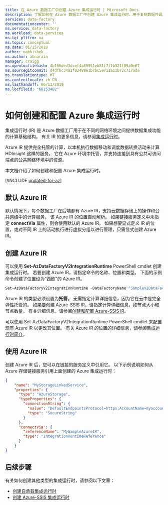 ```yaml
---
title: 在 Azure 数据工厂中创建 Azure 集成运行时 | Microsoft Docs
description: 了解如何在 Azure 数据工厂中创建 Azure 集成运行时，用于复制数据并调度转换活动。
services: data-factory
documentationcenter: ''
ms.service: data-factory
ms.workload: data-services
ms.tgt_pltfrm: na
ms.topic: conceptual
ms.date: 01/15/2018
author: nabhishek
ms.author: abnarain
manager: craigg
ms.openlocfilehash: 4b166ded3dcef4a89951eb81f7f1b321f89a0e67
ms.sourcegitcommit: d4dfbc34a1f03488e1b7bc5e711a11b72c717ada
ms.translationtype: MT
ms.contentlocale: zh-CN
ms.lasthandoff: 06/13/2019
ms.locfileid: "66153402"
---
```

# <a name="how-to-create-and-configure-azure-integration-runtime"></a>如何创建和配置 Azure 集成运行时
集成运行时 (IR) 是 Azure 数据工厂用于在不同的网络环境之间提供数据集成功能的计算基础结构。 有关 IR 的更多信息，请参阅[集成运行时](concepts-integration-runtime.md)。

Azure IR 提供完全托管的计算，以本机执行数据移动和调度数据转换活动来计算 HDInsight 这样的服务。 它在 Azure 环境中托管，并支持连接到具有公共可访问端点的公共网络环境中的资源。

本文档介绍了如何创建和配置 Azure 集成运行时。 

[!INCLUDE [updated-for-az](../../includes/updated-for-az.md)]

## <a name="default-azure-ir"></a>默认 Azure IR
默认情况下，每个数据工厂在后端都有 Azure IR，支持云数据存储上的操作和公共网络中的计算服务。 该 Azure IR 的位置自动解析。 如果链接服务定义中未指定 **connectVia** 属性，则会使用默认的 Azure IR。 如果想要显式定义 IR 的位置，或对不同 IR 上的活动执行进行虚拟分组以进行管理，只需显式创建 Azure IR。 

## <a name="create-azure-ir"></a>创建 Azure IR
可以使用 **Set-AzDataFactoryV2IntegrationRuntime** PowerShell cmdlet 创建集成运行时。 若要创建 Azure IR，请指定命令的名称、位置和类型。 下面的示例命令创建了位置设为“西欧”的 Azure IR。

```powershell
Set-AzDataFactoryV2IntegrationRuntime -DataFactoryName "SampleV2DataFactory1" -Name "MySampleAzureIR" -ResourceGroupName "ADFV2SampleRG" -Type Managed -Location "West Europe"
```  
Azure IR 的类型必须设置为**托管**。 无需指定计算详细信息，因为它在云中是完全弹性托管的。 如果要创建 Azure-SSIS IR，请指定计算详细信息，如节点大小和节点数量。 有关详细信息，请参阅[创建和配置 Azure-SSIS IR](create-azure-ssis-integration-runtime.md)。

可以使用 Set-AzDataFactoryV2IntegrationRuntime PowerShell cmdlet 来配置现有 Azure IR 以更改其位置。 有关 Azure IR 的位置的详细信息，请参阅[集成运行时简介](concepts-integration-runtime.md)。

## <a name="use-azure-ir"></a>使用 Azure IR

创建 Azure IR 后，您可以在链接的服务定义中引用它。 以下示例说明如何从 Azure 存储链接服务引用上面创建的 Azure 集成运行时：  

```json
{
    "name": "MyStorageLinkedService",
    "properties": {
      "type": "AzureStorage",
      "typeProperties": {
        "connectionString": {
          "value": "DefaultEndpointsProtocol=https;AccountName=myaccountname;AccountKey=...",
          "type": "SecureString"
        }
      },
      "connectVia": {
        "referenceName": "MySampleAzureIR",
        "type": "IntegrationRuntimeReference"
      }   
    }
}

```

## <a name="next-steps"></a>后续步骤
有关如何创建其他类型的集成运行时，请参阅以下文章：

- [创建自承载集成运行时](create-self-hosted-integration-runtime.md)
- [创建 Azure-SSIS 集成运行时](create-azure-ssis-integration-runtime.md)
 
